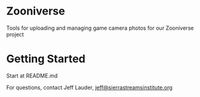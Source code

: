 # Zooniverse
Tools for uploading and managing game camera photos for our Zooniverse project

# Getting Started
Start at README.md

For questions, contact Jeff Lauder, jeff@sierrastreamsinstitute.org
